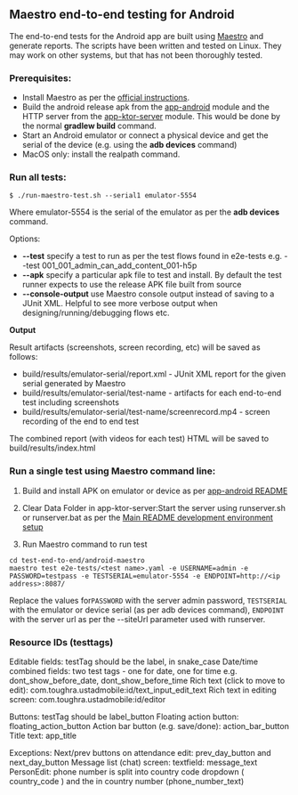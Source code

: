 ## Maestro end-to-end testing for Android

The end-to-end tests for the Android app are built using [Maestro](https://maestro.mobile.dev/) and
generate reports. The scripts have been written and tested on Linux. They may work on other systems,
but that has not been thoroughly tested.

### Prerequisites:

* Install Maestro as per the [official instructions](https://maestro.mobile.dev/getting-started/installing-maestro).
* Build the android release apk from the [app-android](../app-android/) module and the
  HTTP server from the [app-ktor-server](../app-ktor-server/) module. This would be done by the normal
  **gradlew build** command.
* Start an Android emulator or connect a physical device and get the serial of the device (e.g. using the **adb devices** command)
* MacOS only: install the realpath command.

### Run all tests:

```
$ ./run-maestro-test.sh --serial1 emulator-5554
```
Where emulator-5554 is the serial of the emulator as per the **adb devices** command.

Options:

* **--test** specify a test to run as per the test flows found in e2e-tests e.g. --test 001_001_admin_can_add_content_001-h5p
* **--apk** specify a particular apk file to test and install. By default the test runner expects to
 use the release APK file built from source
* **--console-output** use Maestro console output instead of saving to a JUnit XML. Helpful to see 
more verbose output when designing/running/debugging flows etc.

 **Output**

Result artifacts (screenshots, screen recording, etc) will be saved as follows:

* build/results/emulator-serial/report.xml - JUnit XML report for the given serial generated by Maestro
* build/results/emulator-serial/test-name - artifacts for each end-to-end test including screenshots
* build/results/emulator-serial/test-name/screenrecord.mp4 - screen recording of the end to end test

The combined report (with videos for each test) HTML will be saved to build/results/index.html 


### Run a single test using Maestro command line:

1. Build and install APK on emulator or device as per [app-android README](../../app-android)

2. Clear Data Folder in app-ktor-server:Start the server using runserver.sh or runserver.bat as per the [Main README development environment setup](../../README.md)

3. Run Maestro command to run test

```
cd test-end-to-end/android-maestro
maestro test e2e-tests/<test name>.yaml -e USERNAME=admin -e PASSWORD=testpass -e TESTSERIAL=emulator-5554 -e ENDPOINT=http://<ip address>:8087/
```

Replace the values for`PASSWORD` with the server admin password, `TESTSERIAL` with the emulator or device serial (as per adb devices command), `ENDPOINT` with the server url as per the --siteUrl parameter used with runserver.

### Resource IDs (testtags)

Editable fields: testTag should be the label, in snake_case
Date/time combined fields: two test tags - one for date, one for time e.g.  dont_show_before_date, 
dont_show_before_time
Rich text (click to move to edit): com.toughra.ustadmobile:id/text_input_edit_text
Rich text in editing screen: com.toughra.ustadmobile:id/editor

Buttons: testTag should be label_button
Floating action button: floating_action_button
Action bar button (e.g. save/done): action_bar_button
Title text: app_title

Exceptions:
Next/prev buttons on attendance edit: prev_day_button and next_day_button
Message list (chat) screen: textfield: message_text
PersonEdit: phone number is split into country code dropdown ( country_code ) and the in country
number (phone_number_text)




